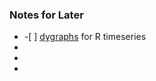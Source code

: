 ### Notes for Later

<ul>
<li>-[ ] <a href="https://rstudio.github.io/dygraphs/index.html" target="_blank">dygraphs</a> for R timeseries</li>
<li></li>
<li><li>
</ul>

